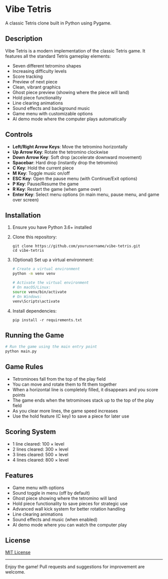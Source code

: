 # Vibe Tetris

A classic Tetris clone built in Python using Pygame.

## Description

Vibe Tetris is a modern implementation of the classic Tetris game. It features all the standard Tetris gameplay elements:

- Seven different tetromino shapes
- Increasing difficulty levels
- Score tracking
- Preview of next piece
- Clean, vibrant graphics
- Ghost piece preview (showing where the piece will land)
- Hold piece functionality
- Line clearing animations
- Sound effects and background music
- Game menu with customizable options
- AI demo mode where the computer plays automatically

## Controls

- **Left/Right Arrow Keys**: Move the tetromino horizontally
- **Up Arrow Key**: Rotate the tetromino clockwise
- **Down Arrow Key**: Soft drop (accelerate downward movement)
- **Spacebar**: Hard drop (instantly drop the tetromino)
- **C Key**: Hold the current piece
- **M Key**: Toggle music on/off
- **ESC Key**: Open the pause menu (with Continue/Exit options)
- **P Key**: Pause/Resume the game
- **R Key**: Restart the game (when game over)
- **Enter Key**: Select menu options (in main menu, pause menu, and game over screen)

## Installation

1. Ensure you have Python 3.6+ installed
2. Clone this repository:
   ```
   git clone https://github.com/yourusername/vibe-tetris.git
   cd vibe-tetris
   ```
3. (Optional) Set up a virtual environment:

   ```bash
   # Create a virtual environment
   python -m venv venv

   # Activate the virtual environment
   # On macOS/Linux:
   source venv/bin/activate
   # On Windows:
   venv\Scripts\activate
   ```

4. Install dependencies:
   ```
   pip install -r requirements.txt
   ```

## Running the Game

```bash
# Run the game using the main entry point
python main.py
```

## Game Rules

- Tetrominoes fall from the top of the play field
- You can move and rotate them to fit them together
- When a horizontal line is completely filled, it disappears and you score points
- The game ends when the tetrominoes stack up to the top of the play field
- As you clear more lines, the game speed increases
- Use the hold feature (C key) to save a piece for later use

## Scoring System

- 1 line cleared: 100 × level
- 2 lines cleared: 300 × level
- 3 lines cleared: 500 × level
- 4 lines cleared: 800 × level

## Features

- Game menu with options
- Sound toggle in menu (off by default)
- Ghost piece showing where the tetromino will land
- Hold piece functionality to save pieces for strategic use
- Advanced wall kick system for better rotation handling
- Line clearing animations
- Sound effects and music (when enabled)
- AI demo mode where you can watch the computer play

## License

[MIT License](LICENSE)

---

Enjoy the game! Pull requests and suggestions for improvement are welcome.
